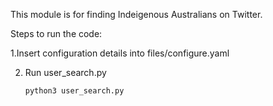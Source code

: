 This module is for finding Indeigenous Australians on Twitter.

Steps to run the code:

1.Insert configuration details into files/configure.yaml

2. Run user_search.py

   ```bash 
   python3 user_search.py
   ```
